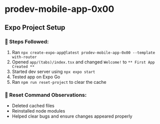 # prodev-mobile-app-0x00

## Expo Project Setup

### 📁 Steps Followed:
1. Ran `npx create-expo-app@latest prodev-mobile-app-0x00 --template with-router`
2. Opened `app/(tabs)/index.tsx` and changed `Welcome!` to `** First App Created **`
3. Started dev server using `npx expo start`
4. Tested app on Expo Go
5. Ran `npm run reset-project` to clear the cache

### 🔁 Reset Command Observations:
- Deleted cached files
- Reinstalled node modules
- Helped clear bugs and ensure changes appeared properly
